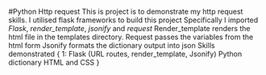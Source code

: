#Python Http request
This is project is to demonstrate my http request skills. 
I utilised flask frameworks to build this project
Specifically I imported *_Flask_*,  *render_template*, *jsonify* and *request*
Render_template renders the html file in the templates directory. 
Request passes the variables from the html form
Jsonify formats the dictionary output into json 
Skills demonstrated {
   1: Flask (URL routes, render_template, Jsonify)
   Python dictionary
   HTML and CSS 
}